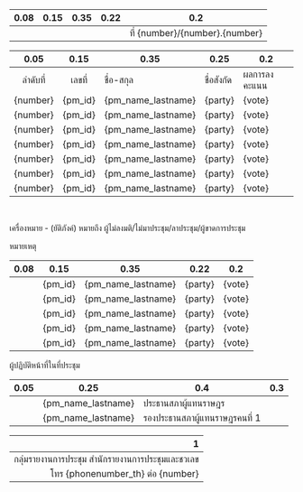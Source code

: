|0.08  |0.15|0.35  |0.22   |0.2         |
|:---:|:--:|-----|------|------------|
|||||ที่ {number}/{number}.{number}|

|0.05  |0.15|0.35  |0.25   |0.2       |
|:---:|:--:|-----|------|-------------|
|ลำดับที่|เลขที่|ชื่อ-สกุล|ชื่อสังกัด|ผลการลงคะแนน|
|{number}|{pm_id}|{pm_name_lastname}|{party}|{vote}|
|{number}|{pm_id}|{pm_name_lastname}|{party}|{vote}|
|{number}|{pm_id}|{pm_name_lastname}|{party}|{vote}|
|{number}|{pm_id}|{pm_name_lastname}|{party}|{vote}|
|{number}|{pm_id}|{pm_name_lastname}|{party}|{vote}|
|{number}|{pm_id}|{pm_name_lastname}|{party}|{vote}|
|{number}|{pm_id}|{pm_name_lastname}|{party}|{vote}|

<br>

เครื่องหมาย - (ยัติภังค์) หมายถึง ผู้ไม่ลงมติ/ไม่มาประชุม/ลาประชุม/ผู้ขาดการประชุม

หมายเหตุ

|0.08  |0.15|0.35  |0.22   |0.2      |
|:---:|:--:|-----|------|------------|
||{pm_id}|{pm_name_lastname}|{party}|{vote}|
||{pm_id}|{pm_name_lastname}|{party}|{vote}|
||{pm_id}|{pm_name_lastname}|{party}|{vote}|
||{pm_id}|{pm_name_lastname}|{party}|{vote}|
||{pm_id}|{pm_name_lastname}|{party}|{vote}|

ผู้ปฏิบัติหน้าที่ในที่ประชุม

|0.05|0.25  |0.4   |0.3         |
|----|-----|-------|------------|
||{pm_name_lastname}|ประธานสภาผู้แทนราษฎร||
||{pm_name_lastname}|รองประธานสภาผู้แทนราษฎรคนที่ 1||

|1|
|----:|
|กลุ่มรายงานการประชุม สำนักรายงานการประชุมและชวเลข|
|โทร {phonenumber_th} ต่อ {number}|
